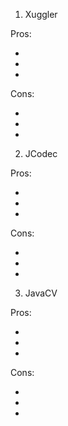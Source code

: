 1. Xuggler

Pros:

- 
-
- 

Cons:

-
-
-

2. JCodec

Pros:

-
-
-

Cons:

-
-
-

3. JavaCV

Pros:

-
-
-

Cons:

-
-
-